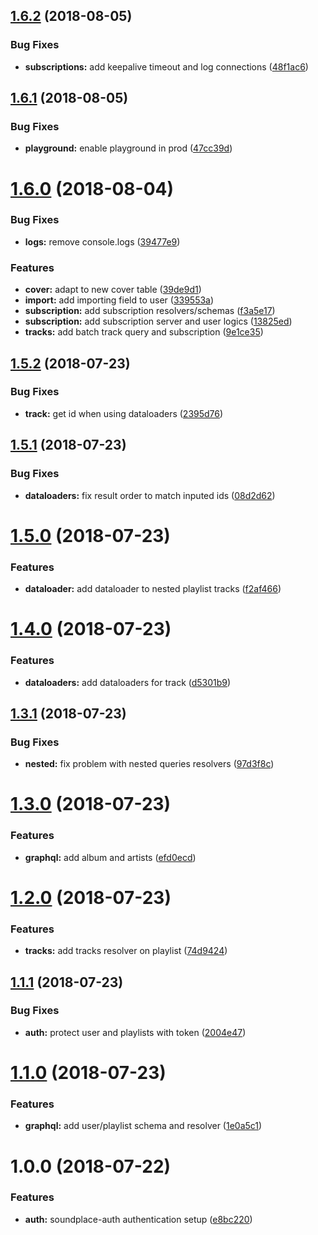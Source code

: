 ## [1.6.2](https://github.com/tsirlucas/soundplace-graphql/compare/v1.6.1...v1.6.2) (2018-08-05)


### Bug Fixes

* **subscriptions:** add keepalive timeout and log connections ([48f1ac6](https://github.com/tsirlucas/soundplace-graphql/commit/48f1ac6))

## [1.6.1](https://github.com/tsirlucas/soundplace-graphql/compare/v1.6.0...v1.6.1) (2018-08-05)


### Bug Fixes

* **playground:** enable playground in prod ([47cc39d](https://github.com/tsirlucas/soundplace-graphql/commit/47cc39d))

# [1.6.0](https://github.com/tsirlucas/soundplace-graphql/compare/v1.5.2...v1.6.0) (2018-08-04)


### Bug Fixes

* **logs:** remove console.logs ([39477e9](https://github.com/tsirlucas/soundplace-graphql/commit/39477e9))


### Features

* **cover:** adapt to new cover table ([39de9d1](https://github.com/tsirlucas/soundplace-graphql/commit/39de9d1))
* **import:** add importing field to user ([339553a](https://github.com/tsirlucas/soundplace-graphql/commit/339553a))
* **subscription:** add subscription resolvers/schemas ([f3a5e17](https://github.com/tsirlucas/soundplace-graphql/commit/f3a5e17))
* **subscription:** add subscription server and user logics ([13825ed](https://github.com/tsirlucas/soundplace-graphql/commit/13825ed))
* **tracks:** add batch track query and subscription ([9e1ce35](https://github.com/tsirlucas/soundplace-graphql/commit/9e1ce35))

## [1.5.2](https://github.com/tsirlucas/soundplace-graphql/compare/v1.5.1...v1.5.2) (2018-07-23)


### Bug Fixes

* **track:** get id when using dataloaders ([2395d76](https://github.com/tsirlucas/soundplace-graphql/commit/2395d76))

## [1.5.1](https://github.com/tsirlucas/soundplace-graphql/compare/v1.5.0...v1.5.1) (2018-07-23)


### Bug Fixes

* **dataloaders:** fix result order to match inputed ids ([08d2d62](https://github.com/tsirlucas/soundplace-graphql/commit/08d2d62))

# [1.5.0](https://github.com/tsirlucas/soundplace-graphql/compare/v1.4.0...v1.5.0) (2018-07-23)


### Features

* **dataloader:** add dataloader to nested playlist tracks ([f2af466](https://github.com/tsirlucas/soundplace-graphql/commit/f2af466))

# [1.4.0](https://github.com/tsirlucas/soundplace-graphql/compare/v1.3.1...v1.4.0) (2018-07-23)


### Features

* **dataloaders:** add dataloaders for track ([d5301b9](https://github.com/tsirlucas/soundplace-graphql/commit/d5301b9))

## [1.3.1](https://github.com/tsirlucas/soundplace-graphql/compare/v1.3.0...v1.3.1) (2018-07-23)


### Bug Fixes

* **nested:** fix problem with nested queries resolvers ([97d3f8c](https://github.com/tsirlucas/soundplace-graphql/commit/97d3f8c))

# [1.3.0](https://github.com/tsirlucas/soundplace-graphql/compare/v1.2.0...v1.3.0) (2018-07-23)


### Features

* **graphql:** add album and artists ([efd0ecd](https://github.com/tsirlucas/soundplace-graphql/commit/efd0ecd))

# [1.2.0](https://github.com/tsirlucas/soundplace-graphql/compare/v1.1.1...v1.2.0) (2018-07-23)


### Features

* **tracks:** add tracks resolver on playlist ([74d9424](https://github.com/tsirlucas/soundplace-graphql/commit/74d9424))

## [1.1.1](https://github.com/tsirlucas/soundplace-graphql/compare/v1.1.0...v1.1.1) (2018-07-23)


### Bug Fixes

* **auth:** protect user and playlists with token ([2004e47](https://github.com/tsirlucas/soundplace-graphql/commit/2004e47))

# [1.1.0](https://github.com/tsirlucas/soundplace-graphql/compare/v1.0.0...v1.1.0) (2018-07-23)


### Features

* **graphql:** add user/playlist schema and resolver ([1e0a5c1](https://github.com/tsirlucas/soundplace-graphql/commit/1e0a5c1))

# 1.0.0 (2018-07-22)


### Features

* **auth:** soundplace-auth authentication setup ([e8bc220](https://github.com/tsirlucas/soundplace-graphql/commit/e8bc220))
